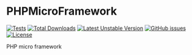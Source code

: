 # PHPMicroFramework

[![Tests](https://github.com/turanmahmudov/PHPMicroFramework/actions/workflows/tests.yml/badge.svg?branch=main)](https://github.com/turanmahmudov/PHPMicroFramework/actions?query=branch:main)
[![Total Downloads](https://poser.pugx.org/turanmahmudov/php-micro-framework/downloads)](https://packagist.org/packages/turanmahmudov/php-micro-framework)
[![Latest Unstable Version](http://poser.pugx.org/turanmahmudov/php-micro-framework/v/unstable)](https://packagist.org/packages/turanmahmudov/php-micro-framework)
[![GitHub issues](https://img.shields.io/github/issues/turanmahmudov/PHPMicroFramework)](https://github.com/turanmahmudov/PHPMicroFramework/issues)
[![License](https://poser.pugx.org/turanmahmudov/php-micro-framework/license)](https://packagist.org/packages/turanmahmudov/php-micro-framework)

PHP micro framework 
